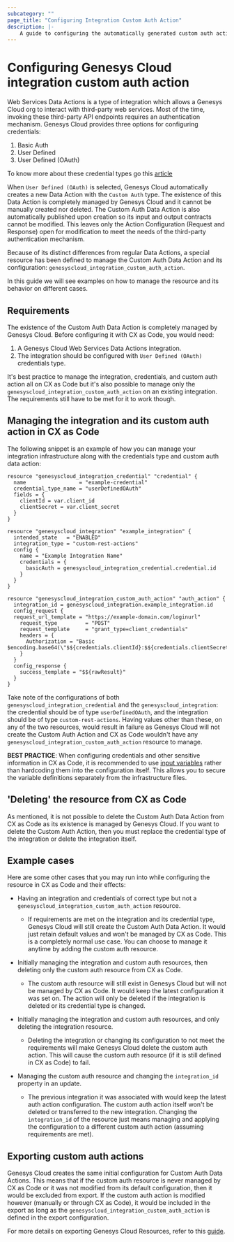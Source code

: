 ```yaml
---
subcategory: ""
page_title: "Configuring Integration Custom Auth Action"
description: |-
    A guide to configuring the automatically generated custom auth action for Web Services Data Actions integrations.
---
```


# Configuring Genesys Cloud integration custom auth action

Web Services Data Actions is a type of integration which allows a Genesys Cloud org to interact with third-party web services. Most of the time, invoking these third-party API endpoints requires an authentication mechanism. Genesys Cloud provides three options for configuring credentials:

1. Basic Auth
2. User Defined
3. User Defined (OAuth)

To know more about these credential types go this [article](https://help.mypurecloud.com/articles/credential-types-web-services-data-actions-integration/)

When `User Defined (OAuth)` is selected, Genesys Cloud automatically creates a new Data Action with the `Custom Auth` type. The existence of this Data Action is completely managed by Genesys Cloud and it cannot be manually created nor deleted. The Custom Auth Data Action is also automatically published upon creation so its input and output contracts cannot be modified. This leaves only the Action Configuration (Request and Response) open for modification to meet the needs of the third-party authentication mechanism.

Because of its distinct differences from regular Data Actions, a special resource has been defined to manage the Custom Auth Data Action and its configuration: `genesyscloud_integration_custom_auth_action`.

In this guide we will see examples on how to manage the resource and its behavior on different cases.

## Requirements

The existence of the Custom Auth Data Action is completely managed by Genesys Cloud. Before configuring it with CX as Code, you would need:

1. A Genesys Cloud Web Services Data Actions integration.
2. The integration should be configured with `User Defined (OAuth)` credentials type.

It's best practice to manage the integration, credentials, and custom auth action all on CX as Code but it's also possible to manage only the `genesyscloud_integration_custom_auth_action` on an existing integration. The requirements still have to be met for it to work though.

## Managing the integration and its custom auth action in CX as Code

The following snippet is an example of how you can manage your integration infrastructure along with the credentials type and custom auth data action:

```hcl
resource "genesyscloud_integration_credential" "credential" {
  name                 = "example-credential"
  credential_type_name = "userDefinedOAuth"
  fields = {
    clientId = var.client_id
    clientSecret = var.client_secret
  }
}

resource "genesyscloud_integration" "example_integration" {
  intended_state   = "ENABLED"
  integration_type = "custom-rest-actions"
  config {
    name = "Example Integration Name"
    credentials = {
      basicAuth = genesyscloud_integration_credential.credential.id
    }
  }
}

resource "genesyscloud_integration_custom_auth_action" "auth_action" {
  integration_id = genesyscloud_integration.example_integration.id
  config_request {
  request_url_template = "https://example-domain.com/loginurl"
    request_type         = "POST"
    request_template     = "grant_type=client_credentials"
    headers = {
      Authorization = "Basic $encoding.base64(\"$${credentials.clientId}:$${credentials.clientSecret}\")"
    }
  }
  config_response {
    success_template = "$${rawResult}"
  }
}
```

Take note of the configurations of both `genesyscloud_integration_credential` and the `genesyscloud_integration`: the credential should be of type `userDefinedOAuth`, and the integration should be of type `custom-rest-actions`. Having values other than these, on any of the two resources, would result in failure as Genesys Cloud will not create the Custom Auth Action and CX as Code wouldn't have any `genesyscloud_integration_custom_auth_action` resource to manage.

**BEST PRACTICE**: When configuring credentials and other sensitive information in CX as Code, it is recommended to use [input variables](https://developer.hashicorp.com/terraform/language/values/variables) rather than hardcoding them into the configuration itself. This allows you to secure the variable definitions separately from the infrastructure files.

## 'Deleting' the resource from CX as Code

As mentioned, it is not possible to delete the Custom Auth Data Action from CX as Code as its existence is managed by Genesys Cloud. If you want to delete the Custom Auth Action, then you must replace the credential type of the integration or delete the integration itself.

## Example cases

Here are some other cases that you may run into while configuring the resource in CX as Code and their effects:

* Having an integration and credentials of correct type but not a  `genesyscloud_integration_custom_auth_action` resource.
  * If requirements are met on the integration and its credential type, Genesys Cloud will still create the Custom Auth Data Action. It would just retain default values and won't be managed by CX as Code. This is a completely normal use case. You can choose to manage it anytime by adding the custom auth resource.
* Initially managing the integration and custom auth resources, then deleting only the custom auth resource from CX as Code.
  * The custom auth resource will still exist in Genesys Cloud but will not be managed by CX as Code. It would keep the latest configuration it was set on. The action will only be deleted if the integration is deleted or its credential type is changed.

* Initially managing the integration and custom auth resources, and only deleting the integration resource.
  * Deleting the integration or changing its configuration to not meet the requirements will make Genesys Cloud delete the custom auth action. This will cause the custom auth resource (if it is still defined in CX as Code) to fail.

* Managing the custom auth resource and changing the `integration_id` property in an update.
  * The previous integration it was associated with would keep the latest auth action configuration. The custom auth action itself won't be deleted or transferred to the new integration. Changing the `integration_id` of the resource just means managing and applying the configuration to a different custom auth action (assuming requirements are met).

## Exporting custom auth actions

Genesys Cloud creates the same initial configuration for Custom Auth Data Actions. This means that if the custom auth resource is never managed by CX as Code or it was not modified from its default configuration, then it would be excluded from export. If the custom auth action is modified however (manually or through CX as Code), it would be included in the export as long as the `genesyscloud_integration_custom_auth_action` is defined in the export configuration.

For more details on exporting Genesys Cloud Resources, refer to this [guide](https://registry.terraform.io/providers/MyPureCloud/genesyscloud/latest/docs/guides/export).

